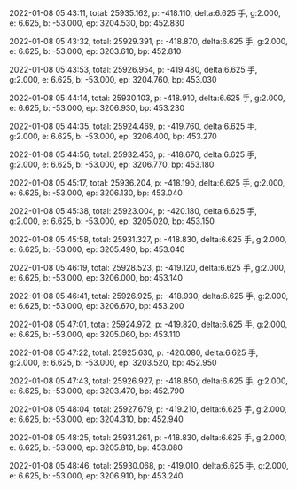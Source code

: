 2022-01-08 05:43:11, total: 25935.162, p: -418.110, delta:6.625 手, g:2.000, e: 6.625, b: -53.000, ep: 3204.530, bp: 452.830

2022-01-08 05:43:32, total: 25929.391, p: -418.870, delta:6.625 手, g:2.000, e: 6.625, b: -53.000, ep: 3203.610, bp: 452.810

2022-01-08 05:43:53, total: 25926.954, p: -419.480, delta:6.625 手, g:2.000, e: 6.625, b: -53.000, ep: 3204.760, bp: 453.030

2022-01-08 05:44:14, total: 25930.103, p: -418.910, delta:6.625 手, g:2.000, e: 6.625, b: -53.000, ep: 3206.930, bp: 453.230

2022-01-08 05:44:35, total: 25924.469, p: -419.760, delta:6.625 手, g:2.000, e: 6.625, b: -53.000, ep: 3206.400, bp: 453.270

2022-01-08 05:44:56, total: 25932.453, p: -418.670, delta:6.625 手, g:2.000, e: 6.625, b: -53.000, ep: 3206.770, bp: 453.180

2022-01-08 05:45:17, total: 25936.204, p: -418.190, delta:6.625 手, g:2.000, e: 6.625, b: -53.000, ep: 3206.130, bp: 453.040

2022-01-08 05:45:38, total: 25923.004, p: -420.180, delta:6.625 手, g:2.000, e: 6.625, b: -53.000, ep: 3205.020, bp: 453.150

2022-01-08 05:45:58, total: 25931.327, p: -418.830, delta:6.625 手, g:2.000, e: 6.625, b: -53.000, ep: 3205.490, bp: 453.040

2022-01-08 05:46:19, total: 25928.523, p: -419.120, delta:6.625 手, g:2.000, e: 6.625, b: -53.000, ep: 3206.000, bp: 453.140

2022-01-08 05:46:41, total: 25926.925, p: -418.930, delta:6.625 手, g:2.000, e: 6.625, b: -53.000, ep: 3206.670, bp: 453.200

2022-01-08 05:47:01, total: 25924.972, p: -419.820, delta:6.625 手, g:2.000, e: 6.625, b: -53.000, ep: 3205.060, bp: 453.110

2022-01-08 05:47:22, total: 25925.630, p: -420.080, delta:6.625 手, g:2.000, e: 6.625, b: -53.000, ep: 3203.520, bp: 452.950

2022-01-08 05:47:43, total: 25926.927, p: -418.850, delta:6.625 手, g:2.000, e: 6.625, b: -53.000, ep: 3203.470, bp: 452.790

2022-01-08 05:48:04, total: 25927.679, p: -419.210, delta:6.625 手, g:2.000, e: 6.625, b: -53.000, ep: 3204.310, bp: 452.940

2022-01-08 05:48:25, total: 25931.261, p: -418.830, delta:6.625 手, g:2.000, e: 6.625, b: -53.000, ep: 3205.810, bp: 453.080

2022-01-08 05:48:46, total: 25930.068, p: -419.010, delta:6.625 手, g:2.000, e: 6.625, b: -53.000, ep: 3206.910, bp: 453.240